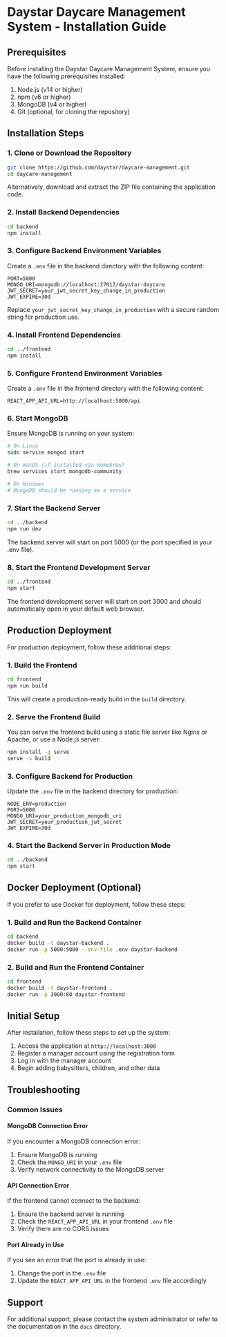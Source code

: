 # Daystar Daycare Management System - Installation Guide

## Prerequisites

Before installing the Daystar Daycare Management System, ensure you have the following prerequisites installed:

1. Node.js (v14 or higher)
2. npm (v6 or higher)
3. MongoDB (v4 or higher)
4. Git (optional, for cloning the repository)

## Installation Steps

### 1. Clone or Download the Repository

```bash
git clone https://github.com/daystar/daycare-management.git
cd daycare-management
```

Alternatively, download and extract the ZIP file containing the application code.

### 2. Install Backend Dependencies

```bash
cd backend
npm install
```

### 3. Configure Backend Environment Variables

Create a `.env` file in the backend directory with the following content:

```
PORT=5000
MONGO_URI=mongodb://localhost:27017/daystar-daycare
JWT_SECRET=your_jwt_secret_key_change_in_production
JWT_EXPIRE=30d
```

Replace `your_jwt_secret_key_change_in_production` with a secure random string for production use.

### 4. Install Frontend Dependencies

```bash
cd ../frontend
npm install
```

### 5. Configure Frontend Environment Variables

Create a `.env` file in the frontend directory with the following content:

```
REACT_APP_API_URL=http://localhost:5000/api
```

### 6. Start MongoDB

Ensure MongoDB is running on your system:

```bash
# On Linux
sudo service mongod start

# On macOS (if installed via Homebrew)
brew services start mongodb-community

# On Windows
# MongoDB should be running as a service
```

### 7. Start the Backend Server

```bash
cd ../backend
npm run dev
```

The backend server will start on port 5000 (or the port specified in your .env file).

### 8. Start the Frontend Development Server

```bash
cd ../frontend
npm start
```

The frontend development server will start on port 3000 and should automatically open in your default web browser.

## Production Deployment

For production deployment, follow these additional steps:

### 1. Build the Frontend

```bash
cd frontend
npm run build
```

This will create a production-ready build in the `build` directory.

### 2. Serve the Frontend Build

You can serve the frontend build using a static file server like Nginx or Apache, or use a Node.js server:

```bash
npm install -g serve
serve -s build
```

### 3. Configure Backend for Production

Update the `.env` file in the backend directory for production:

```
NODE_ENV=production
PORT=5000
MONGO_URI=your_production_mongodb_uri
JWT_SECRET=your_production_jwt_secret
JWT_EXPIRE=30d
```

### 4. Start the Backend Server in Production Mode

```bash
cd ../backend
npm start
```

## Docker Deployment (Optional)

If you prefer to use Docker for deployment, follow these steps:

### 1. Build and Run the Backend Container

```bash
cd backend
docker build -t daystar-backend .
docker run -p 5000:5000 --env-file .env daystar-backend
```

### 2. Build and Run the Frontend Container

```bash
cd frontend
docker build -t daystar-frontend .
docker run -p 3000:80 daystar-frontend
```

## Initial Setup

After installation, follow these steps to set up the system:

1. Access the application at `http://localhost:3000`
2. Register a manager account using the registration form
3. Log in with the manager account
4. Begin adding babysitters, children, and other data

## Troubleshooting

### Common Issues

#### MongoDB Connection Error

If you encounter a MongoDB connection error:

1. Ensure MongoDB is running
2. Check the `MONGO_URI` in your `.env` file
3. Verify network connectivity to the MongoDB server

#### API Connection Error

If the frontend cannot connect to the backend:

1. Ensure the backend server is running
2. Check the `REACT_APP_API_URL` in your frontend `.env` file
3. Verify there are no CORS issues

#### Port Already in Use

If you see an error that the port is already in use:

1. Change the port in the `.env` file
2. Update the `REACT_APP_API_URL` in the frontend `.env` file accordingly

## Support

For additional support, please contact the system administrator or refer to the documentation in the `docs` directory.
